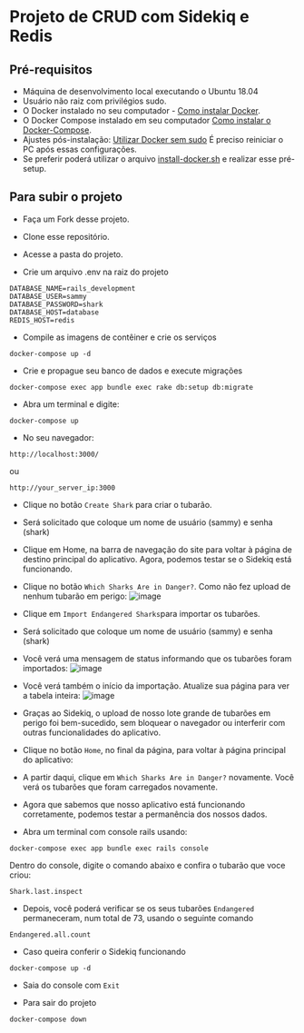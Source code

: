 # Projeto de CRUD com Sidekiq e Redis

## Pré-requisitos

 - Máquina de desenvolvimento local executando o Ubuntu 18.04
 - Usuário não raiz com privilégios sudo.
 - O Docker instalado no seu computador - [Como instalar Docker](https://docs.docker.com/engine/install/ubuntu/).
 - O Docker Compose instalado em seu computador [Como instalar o Docker-Compose](https://docs.docker.com/compose/install/).
 - Ajustes pós-instalação: [Utilizar Docker sem sudo](https://docs.docker.com/engine/install/linux-postinstall/#manage-docker-as-a-non-root-user) É preciso reiniciar o PC após essas configurações.
 - Se preferir poderá utilizar o arquivo [install-docker.sh](https://github.com/roberson-miguel/rails-docker/blob/master/install-docker.sh) e realizar esse pré-setup.

## Para subir o projeto

- Faça um Fork desse projeto.
- Clone esse repositório.
- Acesse a pasta do projeto.

- Crie um arquivo .env na raiz do projeto
```env
DATABASE_NAME=rails_development
DATABASE_USER=sammy
DATABASE_PASSWORD=shark
DATABASE_HOST=database
REDIS_HOST=redis
```

- Compile as imagens de contêiner e crie os serviços

```
docker-compose up -d
```

- Crie e propague seu banco de dados e execute migrações

```
docker-compose exec app bundle exec rake db:setup db:migrate
```

- Abra um terminal e digite:
```
docker-compose up
```

- No seu navegador:
```
http://localhost:3000/
```
ou
```
http://your_server_ip:3000
```

- Clique no botão `Create Shark` para criar o tubarão.
- Será solicitado que coloque um nome de usuário (sammy) e senha (shark)
- Clique em Home, na barra de navegação do site para voltar à página de destino principal do aplicativo. Agora, podemos testar se o Sidekiq está funcionando.

- Clique no botão `Which Sharks Are in Danger?`. Como não fez upload de nenhum tubarão em perigo:
![image](https://user-images.githubusercontent.com/41292851/171695502-8ba2bbd5-17c8-4b4a-a5a1-d91952996cbd.png)

- Clique em `Import Endangered Sharks`para importar os tubarões. 
- Será solicitado que coloque um nome de usuário (sammy) e senha (shark)
- Você verá uma mensagem de status informando que os tubarões foram importados:
![image](https://user-images.githubusercontent.com/41292851/171695711-3738f613-95d7-4769-ac38-88353b1693d7.png)

- Você verá também o início da importação. Atualize sua página para ver a tabela inteira:
![image](https://user-images.githubusercontent.com/41292851/171696159-629bfc9e-9a4d-4ba5-b28b-789908845a43.png)

- Graças ao Sidekiq, o upload de nosso lote grande de tubarões em perigo foi bem-sucedido, sem bloquear o navegador ou interferir com outras funcionalidades do aplicativo.

- Clique no botão `Home`, no final da página, para voltar à página principal do aplicativo:

- A partir daqui, clique em `Which Sharks Are in Danger?` novamente. Você verá os tubarões que foram carregados novamente.

- Agora que sabemos que nosso aplicativo está funcionando corretamente, podemos testar a permanência dos nossos dados.

- Abra um terminal com console rails usando:
```
docker-compose exec app bundle exec rails console
```

Dentro do console, digite o comando abaixo e confira o tubarão que voce criou:
```
Shark.last.inspect
```

- Depois, você poderá verificar se os seus tubarões `Endangered` permaneceram, num total de 73, usando o seguinte comando
```
Endangered.all.count
```
- Caso queira conferir o Sidekiq funcionando
```
docker-compose up -d
```

- Saia do console com `Exit`

- Para sair do projeto
```
docker-compose down
```
